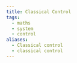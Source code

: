 ```yaml
---
title: Classical Control
tags:
  - maths
  - system
  - control
aliases:
  - Classical control
  - classical control
---
```


